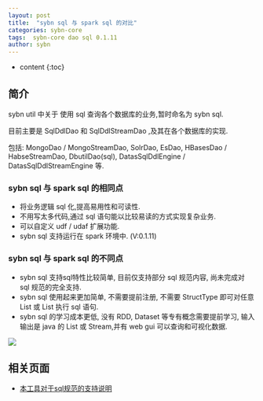 ```yaml
---
layout: post
title:  "sybn sql 与 spark sql 的对比"
categories: sybn-core
tags:  sybn-core dao sql 0.1.11
author: sybn
---
```


* content
{:toc}

## 简介

sybn util 中关于 使用 sql 查询各个数据库的业务,暂时命名为 sybn sql.

目前主要是 SqlDdlDao 和 SqlDdlStreamDao ,及其在各个数据库的实现.

包括: MongoDao / MongoStreamDao, SolrDao, EsDao, HBasesDao / HabseStreamDao, DbutilDao(sql), DatasSqlDdlEngine / DatasSqlDdlStreamEngine 等.





### sybn sql 与 spark sql 的相同点

- 将业务逻辑 sql 化,提高易用性和可读性.
- 不用写太多代码,通过 sql 语句能以比较易读的方式实现复杂业务.
- 可以自定义 udf / udaf 扩展功能.
- sybn sql 支持运行在 spark 环境中. (V:0.1.11)

### sybn sql 与 spark sql 的不同点

- sybn sql 支持sql特性比较简单, 目前仅支持部分 sql 规范内容, 尚未完成对 sql 规范的完全支持.
- sybn sql 使用起来更加简单, 不需要提前注册, 不需要 StructType 即可对任意 List<Map> 或 List<JavaBean> 执行 sql 语句.
- sybn sql 的学习成本更低, 没有 RDD, Dataset 等专有概念需要提前学习, 输入输出是 java 的 List 或 Stream,并有 web gui 可以查询和可视化数据.

![]({{site.baseurl}}/images/api_core2.png)

## 相关页面
- [本工具对于sql规范的支持说明]({{site.baseurl}}/2019/06/06/sql-standard/)